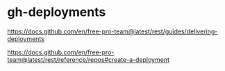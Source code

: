 # gh-deployments

https://docs.github.com/en/free-pro-team@latest/rest/guides/delivering-deployments

https://docs.github.com/en/free-pro-team@latest/rest/reference/repos#create-a-deployment
